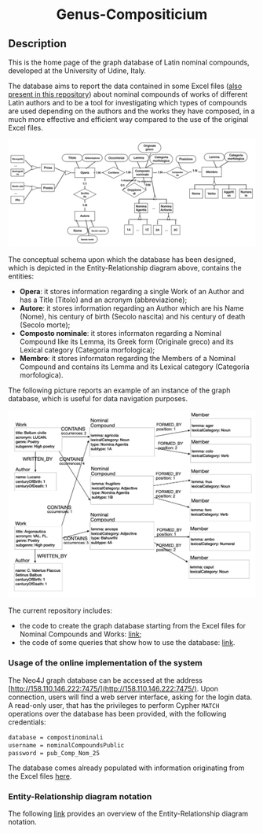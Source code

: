 <div align="center">

# Genus-Compositicium

</div>

## Description 

This is the home page of the graph database of Latin nominal compounds, developed at the University of Udine, Italy.

The database aims to report the data contained in some Excel files ([also present in this repository](https://github.com/AI4CH-UniUD/Genus-Compositicium/tree/main/Dataset)) about nominal compounds of works of different Latin authors and to be a tool for investigating which types of compounds are used depending on the authors and the works they have composed, in a much more effective and efficient way compared to the use of the original Excel files.

<p align="center">
<img src="https://github.com/AI4CH-UniUD/Genus-Compositicium/blob/main/ER_CompostiNominali.png" alt="Overall Entity-Relationship diagram" />
</p>

The conceptual schema upon which the database has been designed, which is depicted in the Entity-Relationship diagram above, contains the entities:
* **Opera**: it stores information regarding a single Work of an Author and has a Title (Titolo) and an acronym (abbreviazione);
* **Autore**: it stores information regarding an Author which are his Name (Nome), his century of birth (Secolo nascita) and his century of death (Secolo morte);
*  **Composto nominale**: it stores informaton regarding a Nominal Compound like its Lemma, its Greek form (Originale greco) and its Lexical category (Categoria morfologica);
* **Membro**: it stores informaton regarding the Members of a Nominal Compound and contains its Lemma and its Lexical category (Categoria morfologica).

The following picture reports an example of an instance of the graph database, which is useful for data navigation purposes.

<p align="center">
<img src="https://github.com/AI4CH-UniUD/Genus-Compositicium/blob/main/DB_Grafo_Composti_Nominali.png" alt="Subgraph of the Nominal Compounds graph" />
</p>

The current repository includes:
* the code to create the graph database starting from the Excel files for Nominal Compounds and Works: [link](https://github.com/AI4CH-UniUD/Genus-Compositicium/tree/main/Database/src/main/java/it/gt/tesi/compostinominali);
* the code of some queries that show how to use the database: [link](https://github.com/AI4CH-UniUD/Genus-Compositicium/blob/main/example_queries.txt).


### Usage of the online implementation of the system

The Neo4J graph database can be accessed at the address [http://158.110.146.222:7475/](http://158.110.146.222:7475/). Upon connection, users will find a web server interface, asking for the login data.
A read-only user, that has the privileges to perform Cypher `MATCH` operations over the database has been provided, with the following credentials:

```
database = compostinominali
username = nominalCompoundsPublic
password = pub_Comp_Nom_25
```

The database comes already populated with information originating from the Excel files [here](https://github.com/AI4CH-UniUD/Genus-Compositicium/tree/main/Dataset).

### Entity-Relationship diagram notation

The following [link](https://github.com/dslab-uniud/Database-indoor/blob/main/README.md) provides an overview of the Entity-Relationship diagram notation.
